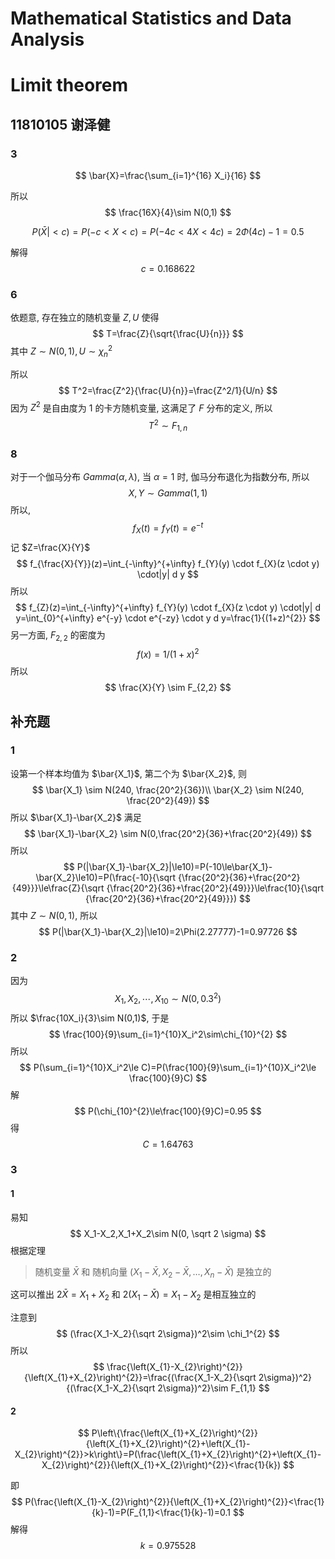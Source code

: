 # Mathematical Statistics and Data Analysis

# Limit theorem

## 11810105 谢泽健

### 3

$$
\bar{X}=\frac{\sum_{i=1}^{16} X_i}{16}
$$

所以
$$
\frac{16X}{4}\sim N(0,1)
$$

$$
P(\bar{X} |<c)=P(-c<X<c)=P(-4c<4X<4c)=2\Phi(4c)-1=0.5
$$

解得
$$
c=0.168622
$$

### 6

依题意, 存在独立的随机变量 $Z,U$ 使得
$$
T=\frac{Z}{\sqrt{\frac{U}{n}}}
$$
其中 $Z \sim N(0,1), U \sim \chi_{n}^{2}$

所以
$$
T^2=\frac{Z^2}{\frac{U}{n}}=\frac{Z^2/1}{U/n}
$$
因为 $Z^2$ 是自由度为 $1$ 的卡方随机变量, 这满足了 $F$ 分布的定义, 所以
$$
T^2 \sim F_{1,n}
$$

### 8

对于一个伽马分布 $Gamma(\alpha, \lambda)$, 当 $\alpha=1$ 时, 伽马分布退化为指数分布, 所以
$$
X, Y \sim Gamma(1,1)
$$
所以, 
$$
f_X(t)=f_Y(t)=e^{-t}
$$
记 $Z=\frac{X}{Y}$
$$
f_{\frac{X}{Y}}(z)=\int_{-\infty}^{+\infty} f_{Y}(y) \cdot f_{X}(z \cdot y) \cdot|y| d y
$$
所以
$$
f_{Z}(z)=\int_{-\infty}^{+\infty} f_{Y}(y) \cdot f_{X}(z \cdot y) \cdot|y| d y=\int_{0}^{+\infty} e^{-y} \cdot e^{-zy} \cdot y d y=\frac{1}{(1+z)^{2}}
$$
另一方面, $F_{2,2}$ 的密度为
$$
f(x)=1/(1 + x)^2
$$
所以
$$
\frac{X}{Y} \sim F_{2,2}
$$

## 补充题

### 1

设第一个样本均值为 $\bar{X_1}$, 第二个为 $\bar{X_2}$, 则
$$
\bar{X_1} \sim N(240, \frac{20^2}{36})\\
\bar{X_2} \sim N(240, \frac{20^2}{49})
$$
所以 $\bar{X_1}-\bar{X_2}$ 满足
$$
\bar{X_1}-\bar{X_2} \sim N(0,\frac{20^2}{36}+\frac{20^2}{49})
$$
所以
$$
P(|\bar{X_1}-\bar{X_2}|\le10)=P(-10\le\bar{X_1}-\bar{X_2}\le10)=P(\frac{-10}{\sqrt {\frac{20^2}{36}+\frac{20^2}{49}}}\le\frac{Z}{\sqrt {\frac{20^2}{36}+\frac{20^2}{49}}}\le\frac{10}{\sqrt {\frac{20^2}{36}+\frac{20^2}{49}}})
$$
其中 $Z \sim N(0,1)$, 所以
$$
P(|\bar{X_1}-\bar{X_2}|\le10)=2\Phi(2.27777)-1=0.97726
$$

### 2

因为 
$$
X_1, X_2,\cdots, X_{10} \sim N(0,0.3^2)
$$
所以 $\frac{10X_i}{3}\sim N(0,1)$, 于是
$$
\frac{100}{9}\sum_{i=1}^{10}X_i^2\sim\chi_{10}^{2}
$$
所以
$$
P(\sum_{i=1}^{10}X_i^2\le C)=P(\frac{100}{9}\sum_{i=1}^{10}X_i^2\le \frac{100}{9}C)
$$
解
$$
P(\chi_{10}^{2}\le\frac{100}{9}C)=0.95
$$
得
$$
C=1.64763
$$

### 3

#### 1

易知
$$
X_1-X_2,X_1+X_2\sim N(0, \sqrt 2 \sigma)
$$
根据定理

> 随机变量 $\bar{X}$ 和 随机向量 $\left(X_{1}-\bar{X}, X_{2}-\bar{X}, \ldots, X_{n}-\bar{X}\right)$ 是独立的

这可以推出 $2 \bar{X}=X_1+X_2$ 和 $2(X_{1}-\bar{X})=X_1-X_2$ 是相互独立的

注意到
$$
(\frac{X_1-X_2}{\sqrt 2\sigma})^2\sim \chi_1^{2}
$$
所以
$$
\frac{\left(X_{1}-X_{2}\right)^{2}}{\left(X_{1}+X_{2}\right)^{2}}=\frac{(\frac{X_1-X_2}{\sqrt 2\sigma})^2}{(\frac{X_1-X_2}{\sqrt 2\sigma})^2}\sim F_{1,1}
$$

#### 2

$$
P\left\{\frac{\left(X_{1}+X_{2}\right)^{2}}{\left(X_{1}+X_{2}\right)^{2}+\left(X_{1}-X_{2}\right)^{2}}>k\right\}=P(\frac{\left(X_{1}+X_{2}\right)^{2}+\left(X_{1}-X_{2}\right)^{2}}{\left(X_{1}+X_{2}\right)^{2}}<\frac{1}{k})
$$

即
$$
P(\frac{\left(X_{1}-X_{2}\right)^{2}}{\left(X_{1}+X_{2}\right)^{2}}<\frac{1}{k}-1)=P(F_{1,1}<\frac{1}{k}-1)=0.1
$$
解得
$$
k=0.975528
$$
